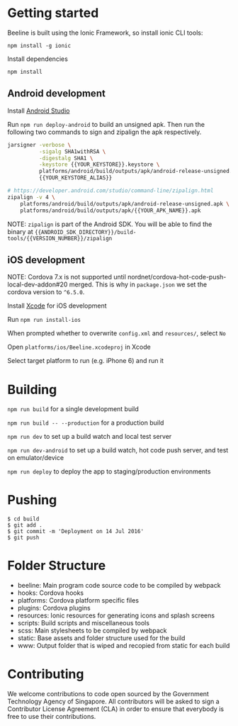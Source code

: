 # Getting started
Beeline is built using the Ionic Framework, so install ionic CLI tools:

    npm install -g ionic

Install dependencies

    npm install

## Android development
Install [Android Studio](https://developer.android.com/studio/index.html)  

Run `npm run deploy-android` to build an unsigned apk. Then run the following two commands to sign and zipalign the apk respectively.

```bash
jarsigner -verbose \
          -sigalg SHA1withRSA \
          -digestalg SHA1 \
          -keystore {{YOUR_KEYSTORE}}.keystore \
          platforms/android/build/outputs/apk/android-release-unsigned.apk \
          {{YOUR_KEYSTORE_ALIAS}}

# https://developer.android.com/studio/command-line/zipalign.html
zipalign -v 4 \
    platforms/android/build/outputs/apk/android-release-unsigned.apk \
    platforms/android/build/outputs/apk/{{YOUR_APK_NAME}}.apk
```

NOTE: `zipalign` is part of the Android SDK. You will be able to find the binary at `{{ANDROID_SDK_DIRECTORY}}/build-tools/{{VERSION_NUMBER}}/zipalign`

## iOS development
NOTE: Cordova 7.x is not supported until nordnet/cordova-hot-code-push-local-dev-addon#20 merged. This is why in `package.json` we set the cordova version to `^6.5.0`.

Install [Xcode](https://developer.apple.com/xcode/) for iOS development  

Run `npm run install-ios`

When prompted whether to overwrite `config.xml` and `resources/`, select `No`

Open `platforms/ios/Beeline.xcodeproj` in Xcode

Select target platform to run (e.g. iPhone 6) and run it

# Building

`npm run build` for a single development build

`npm run build -- --production` for a production build

`npm run dev` to set up a build watch and local test server

`npm run dev-android` to set up a build watch, hot code push server, and test on emulator/device

`npm run deploy` to deploy the app to staging/production environments

# Pushing
```
$ cd build
$ git add .
$ git commit -m 'Deployment on 14 Jul 2016'
$ git push
```

# Folder Structure
- beeline: Main program code source code to be compiled by webpack
- hooks: Cordova hooks
- platforms: Cordova platform specific files
- plugins: Cordova plugins
- resources: Ionic resources for generating icons and splash screens
- scripts: Build scripts and miscellaneous tools
- scss: Main stylesheets to be compiled by webpack
- static: Base assets and folder structure used for the build
- www: Output folder that is wiped and recopied from static for each build

# Contributing
We welcome contributions to code open sourced by the Government Technology Agency of Singapore. All contributors will be asked to sign a Contributor License Agreement (CLA) in order to ensure that everybody is free to use their contributions.

